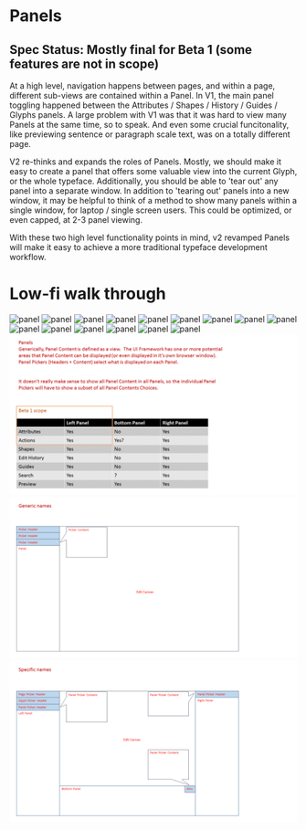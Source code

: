 # Panels
## Spec Status: Mostly final for Beta 1 (some features are not in scope)

At a high level, navigation happens between pages, and within a page, different sub-views are contained within a Panel.  In V1, the main panel toggling happened between the Attributes / Shapes / History / Guides / Glyphs panels.  A large problem with V1 was that it was hard to view many Panels at the same time, so to speak.  And even some crucial funcitonality, like previewing sentence or paragraph scale text, was on a totally different page.

V2 re-thinks and expands the roles of Panels.  Mostly, we should make it easy to create a panel that offers some valuable view into the current Glyph, or the whole typeface.  Additionally, you should be able to 'tear out' any panel into a separate window.  In addition to 'tearing out' panels into a new window, it may be helpful to think of a method to show many panels within a single window, for laptop / single screen users.  This could be optimized, or even capped, at 2-3 panel viewing.

With these two high level functionality points in mind, v2 revamped Panels will make it easy to achieve a more traditional typeface development workflow.


# Low-fi walk through
![panel](panels/Slide1.PNG)
![panel](panels/Slide2.PNG)
![panel](panels/Slide3.PNG)
![panel](panels/Slide4.PNG)
![panel](panels/Slide5.PNG)
![panel](panels/Slide6.PNG)
![panel](panels/Slide7.PNG)
![panel](panels/Slide8.PNG)
![panel](panels/Slide9.PNG)
![panel](panels/Slide10.PNG)
![panel](panels/Slide11.PNG)
![panel](panels/Slide12.PNG)
![panel](panels/Slide13.PNG)
![panel](panels/Slide14.PNG)
![panel](panels/Slide15.PNG)
![panel](panels/Slide16.PNG)
![panel](panels/Slide17.PNG)
![panel](panels/Slide18.PNG)